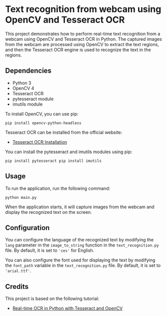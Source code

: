 # Text recognition from webcam using OpenCV and Tesseract OCR

This project demonstrates how to perform real-time text recognition from a webcam using OpenCV and Tesseract OCR in Python. The captured images from the webcam are processed using OpenCV to extract the text regions, and then the Tesseract OCR engine is used to recognize the text in the regions.

## Dependencies

- Python 3
- OpenCV 4
- Tesseract OCR
- pytesseract module
- imutils module

To install OpenCV, you can use pip:

`pip install opencv-python-headless`


Tesseract OCR can be installed from the official website:

- [Tesseract OCR Installation](https://tesseract-ocr.github.io/tessdoc/Installation.html)

You can install the pytesseract and imutils modules using pip:

``
pip install pytesseract
pip install imutils
``


## Usage

To run the application, run the following command:

`python main.py`


When the application starts, it will capture images from the webcam and display the recognized text on the screen.

## Configuration

You can configure the language of the recognized text by modifying the `lang` parameter in the `image_to_string` function in the `text_recognition.py` file. By default, it is set to `'ces'` for English.

You can also configure the font used for displaying the text by modifying the `font_path` variable in the `text_recognition.py` file. By default, it is set to `'arial.ttf'`.

## Credits

This project is based on the following tutorial:

- [Real-time OCR in Python with Tesseract and OpenCV](https://www.pyimagesearch.com/2018/09/17/real-time-ocr-in-python-with-tesseract-and-opencv/)
